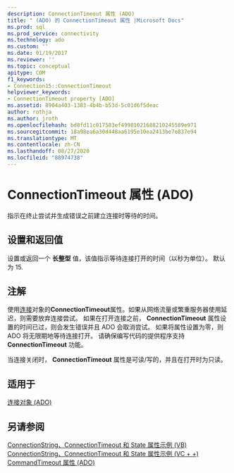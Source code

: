 ```yaml
---
description: ConnectionTimeout 属性 (ADO)
title: " (ADO) 的 ConnectionTimeout 属性 |Microsoft Docs"
ms.prod: sql
ms.prod_service: connectivity
ms.technology: ado
ms.custom: ''
ms.date: 01/19/2017
ms.reviewer: ''
ms.topic: conceptual
apitype: COM
f1_keywords:
- Connection15::ConnectionTimeout
helpviewer_keywords:
- ConnectionTimeout property [ADO]
ms.assetid: 8904a403-1383-4b4b-b53d-5c01d6f5deac
author: rothja
ms.author: jroth
ms.openlocfilehash: bd8fd11c017583ef49981021688210245589e971
ms.sourcegitcommit: 18a98ea6a30d448aa6195e10ea2413be7e837e94
ms.translationtype: MT
ms.contentlocale: zh-CN
ms.lasthandoff: 08/27/2020
ms.locfileid: "88974738"
---
```

# <a name="connectiontimeout-property-ado"></a>ConnectionTimeout 属性 (ADO)
指示在终止尝试并生成错误之前建立连接时等待的时间。  
  
## <a name="settings-and-return-values"></a>设置和返回值  
 设置或返回一个 **长整型** 值，该值指示等待连接打开的时间（以秒为单位）。 默认为 15.  
  
## <a name="remarks"></a>注解  
 使用[连接](./connection-object-ado.md)对象的**ConnectionTimeout**属性。如果从网络流量或繁重服务器使用延迟，则需要放弃连接尝试。 如果在打开连接之前， **ConnectionTimeout** 属性设置的时间已过，则会发生错误并且 ADO 会取消尝试。 如果将属性设置为零，则 ADO 将无限期地等待连接打开。 请确保编写代码的提供程序支持 **ConnectionTimeout** 功能。  
  
 当连接关闭时， **ConnectionTimeout** 属性是可读/写的，并且在打开时为只读。  
  
## <a name="applies-to"></a>适用于  
 [连接对象 (ADO)](./connection-object-ado.md)  
  
## <a name="see-also"></a>另请参阅  
 [ConnectionString、ConnectionTimeout 和 State 属性示例 (VB) ](./connectionstring-connectiontimeout-and-state-properties-example-vb.md)   
 [ConnectionString、ConnectionTimeout 和 State 属性示例 (VC + +) ](./connectionstring-connectiontimeout-and-state-properties-example-vc.md)   
 [CommandTimeout 属性 (ADO)](./commandtimeout-property-ado.md)